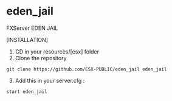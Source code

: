 # eden_jail
FXServer EDEN JAIL

[INSTALLATION]

1) CD in your resources/[esx] folder
2) Clone the repository
```
git clone https://github.com/ESX-PUBLIC/eden_jail eden_jail
```
3) Add this in your server.cfg :

```
start eden_jail
```
